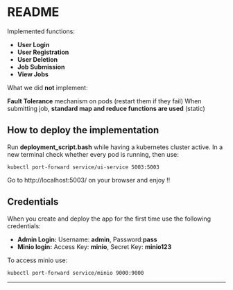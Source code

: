 ﻿# README

 Implemented functions:
 

 - **User Login**
 - **User Registration**
 - **User Deletion**
 - **Job Submission**
 - **View Jobs**

What we did **not** implement:

**Fault Tolerance** mechanism on pods (restart them if they fail)
When submitting job, **standard map and reduce functions are used** (static)

## How to deploy the implementation

Run **deployment_script.bash** while having a kubernetes cluster active. In a new terminal check whether every pod is running, then use:

    kubectl port-forward service/ui-service 5003:5003


Go to http://localhost:5003/ on your browser and enjoy !!

## Credentials

When you create and deploy the app for the first time use the following credentials:

 - **Admin Login:** Username: **admin**, Password:**pass**
 - **Minio login:**  Access Key: **minio**,	Secret Key: **minio123**

To access minio use:

    kubectl port-forward service/minio 9000:9000

****

